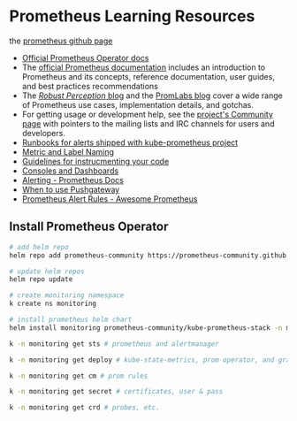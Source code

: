 # Prometheus Learning Resources

the [prometheus github page](https://github.com/prometheus/prometheus)

- [Official Prometheus Operator docs](https://prometheus-operator.dev/docs/kube/exposing-prometheus-alertmanager-grafana-ingress/)
- The [official Prometheus documentation](https://prometheus.io/docs/introduction/overview/) includes an introduction to Prometheus and its concepts, reference documentation, user guides, and best practices recommendations
- The [_Robust Perception_ blog](https://www.robustperception.io/blog) and the [PromLabs blog](https://promlabs.com/blog) cover a wide range of Prometheus use cases, implementation details, and gotchas.
- For getting usage or development help, see the [project's Community page](https://prometheus.io/community/) with pointers to the mailing lists and IRC channels for users and developers.
- [Runbooks for alerts shipped with kube-prometheus project](https://runbooks.prometheus-operator.dev/)
- [Metric and Label Naming](https://prometheus.io/docs/practices/naming)
- [Guidelines for instrucmenting your code](https://prometheus.io/docs/practices/instrumentation)
- [Consoles and Dashboards](https://prometheus.io/docs/practices/consoles/)
- [Alerting - Prometheus Docs](https://prometheus.io/docs/practices/alerting)
- [When to use Pushgateway](https://prometheus.io/docs/practices/pushing)
- [Prometheus Alert Rules - Awesome Prometheus](https://samber.github.io/awesome-prometheus-alerts/)

## Install Prometheus Operator
```bash
# add helm repo
helm repo add prometheus-community https://prometheus-community.github.io/helm-charts

# update helm repos
helm repo update

# create monitoring namespace
k create ns monitoring

# install prometheus helm chart
helm install monitoring prometheus-community/kube-prometheus-stack -n monitoring

k -n monitoring get sts # prometheus and alertmanager

k -n monitoring get deploy # kube-state-metrics, prom operator, and grafana

k -n monitoring get cm # prom rules

k -n monitoring get secret # certificates, user & pass

k -n monitoring get crd # probes, etc.
```
